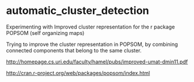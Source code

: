 # automatic_cluster_detection
Experimenting with Improved cluster representation for the r package POPSOM (self organizing maps)

Trying to improve the cluster representation in POPSOM, by combining connected components that belong to the same cluster.

http://homepage.cs.uri.edu/faculty/hamel/pubs/improved-umat-dmin11.pdf

http://cran.r-project.org/web/packages/popsom/index.html
